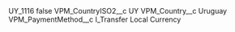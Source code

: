 <?xml version="1.0" encoding="UTF-8"?>
<CustomMetadata xmlns="http://soap.sforce.com/2006/04/metadata" xmlns:xsi="http://www.w3.org/2001/XMLSchema-instance" xmlns:xsd="http://www.w3.org/2001/XMLSchema">
    <label>UY_1116</label>
    <protected>false</protected>
    <values>
        <field>VPM_CountryISO2__c</field>
        <value xsi:type="xsd:string">UY</value>
    </values>
    <values>
        <field>VPM_Country__c</field>
        <value xsi:type="xsd:string">Uruguay</value>
    </values>
    <values>
        <field>VPM_PaymentMethod__c</field>
        <value xsi:type="xsd:string">I_Transfer Local Currency</value>
    </values>
</CustomMetadata>
